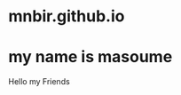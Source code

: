 # mnbir.github.io
<html>
<head>
<title>Page Title</title>
</head>
<body>

<h1>my name is masoume</h1>
<p>Hello my Friends</p>

</body>
</html>
